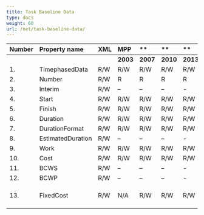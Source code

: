 ```yaml
---
title: Task Baseline Data
type: docs
weight: 60
url: /net/task-baseline-data/
---
```


|**Number** |**Property name** |**XML** |**MPP** |** |** |** |**Comments** |
| :- | :- | :- | :- | :- | :- | :- | :- |
| | | |**2003** |**2007** |**2010** |**2013** | |
|1. |TimephasedData |R/W |R/W |R/W |R/W |R/W| |
|2. |Number |R/W |R |R |R |R | |
|3. |Interim |R/W |– |– |– |- | |
|4. |Start |R/W |R/W |R/W |R/W |R/W| |
|5. |Finish |R/W |R/W |R/W |R/W |R/W| |
|6. |Duration |R/W |R/W |R/W |R/W |R/W| |
|7. |DurationFormat |R/W |R/W |R/W |R/W |R/W| |
|8. |EstimatedDuration |R/W |– |– |– |- | |
|9. |Work |R/W |R/W |R/W |R/W |R/W| |
|10. |Cost |R/W |R/W |R/W |R/W |R/W| |
|11. |BCWS |R/W |– |– |– |- | |
|12. |BCWP |R/W |– |– |– |- | |
|13. |FixedCost |R/W |N/A |R/W |R/W |R/W|New for MSP 2007 field |

